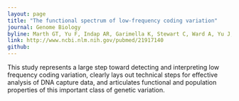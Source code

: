 ```yaml
---
layout: page
title: "The functional spectrum of low-frequency coding variation"
journal: Genome Biology
byline: Marth GT, Yu F, Indap AR, Garimella K, Stewart C, Ward A, Yu J, Xue Y; 1000 Genomes Project. 2011.
link: http://www.ncbi.nlm.nih.gov/pubmed/21917140
github: 
---
```


This study represents a large step toward detecting and interpreting low frequency coding variation, clearly lays out technical steps for effective analysis of DNA capture data, and articulates functional and population properties of this important class of genetic variation.